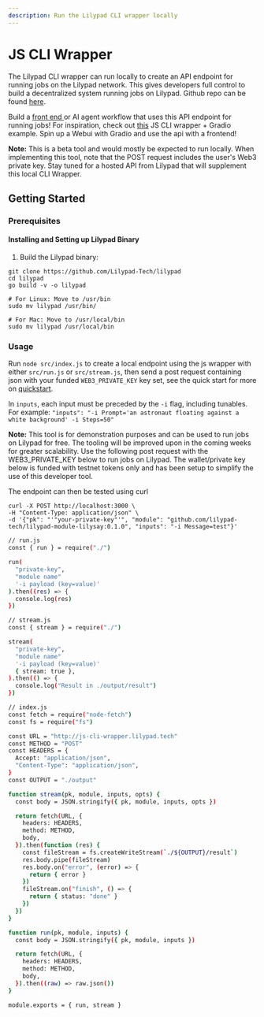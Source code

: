 ```yaml
---
description: Run the Lilypad CLI wrapper locally
---
```


# JS CLI Wrapper

The Lilypad CLI wrapper can run locally to create an API endpoint for running jobs on the Lilypad network. This gives developers full control to build a decentralized system running jobs on Lilypad. Github repo can be found [here](https://github.com/Lilypad-Tech/js-cli-wrapper).

Build a [front end ](https://blog.lilypadnetwork.org/setting-up-your-lilypad-front-end)or AI agent workflow that uses this API endpoint for running jobs! For inspiration, check out [this](https://github.com/Lilypad-Tech/js-cli-wrapper/tree/main/examples) JS CLI wrapper + Gradio example. Spin up a Webui with Gradio and use the api with a frontend!

**Note:** This is a beta tool and would mostly be expected to run locally. When implementing this tool, note that the POST request includes the user's Web3 private key. Stay tuned for a hosted API from Lilypad that will supplement this local CLI Wrapper.

## Getting Started

### Prerequisites

#### Installing and Setting up Lilypad Binary

1. Build the Lilypad binary:

```
git clone https://github.com/Lilypad-Tech/lilypad
cd lilypad
go build -v -o lilypad

# For Linux: Move to /usr/bin
sudo mv lilypad /usr/bin/

# For Mac: Move to /usr/local/bin
sudo mv lilypad /usr/local/bin
```

### Usage

Run `node src/index.js` to create a local endpoint using the js wrapper with either `src/run.js` or `src/stream.js`, then send a post request containing json with your funded `WEB3_PRIVATE_KEY` key set, see the quick start for more on [quickstart](../quickstart/ "mention").

In `inputs`, each input must be preceded by the `-i` flag, including tunables. For example: `"inputs": "-i Prompt='an astronaut floating against a white background' -i Steps=50"`

**Note:** This tool is for demonstration purposes and can be used to run jobs on Lilypad for free. The tooling will be improved upon in the coming weeks for greater scalability. Use the following post request with the WEB3\_PRIVATE\_KEY below to run jobs on Lilypad. The wallet/private key below is funded with testnet tokens only and has been setup to simplify the use of this developer tool.

The endpoint can then be tested using curl

```
curl -X POST http://localhost:3000 \
-H "Content-Type: application/json" \
-d '{"pk": "'"your-private-key"'", "module": "github.com/lilypad-tech/lilypad-module-lilysay:0.1.0", "inputs": "-i Message=test"}'
```

```bash
// run.js
const { run } = require("./")

run(
  "private-key",
  "module name"
  '-i payload (key=value)'
).then((res) => {
  console.log(res)
})
```

```bash
// stream.js
const { stream } = require("./")

stream(
  "private-key",
  "module name"
  '-i payload (key=value)'
  { stream: true },
).then(() => {
  console.log("Result in ./output/result")
})
```

```bash
// index.js
const fetch = require("node-fetch")
const fs = require("fs")

const URL = "http://js-cli-wrapper.lilypad.tech"
const METHOD = "POST"
const HEADERS = {
  Accept: "application/json",
  "Content-Type": "application/json",
}
const OUTPUT = "./output"

function stream(pk, module, inputs, opts) {
  const body = JSON.stringify({ pk, module, inputs, opts })

  return fetch(URL, {
    headers: HEADERS,
    method: METHOD,
    body,
  }).then(function (res) {
    const fileStream = fs.createWriteStream(`./${OUTPUT}/result`)
    res.body.pipe(fileStream)
    res.body.on("error", (error) => {
      return { error }
    })
    fileStream.on("finish", () => {
      return { status: "done" }
    })
  })
}

function run(pk, module, inputs) {
  const body = JSON.stringify({ pk, module, inputs })

  return fetch(URL, {
    headers: HEADERS,
    method: METHOD,
    body,
  }).then((raw) => raw.json())
}

module.exports = { run, stream }
```
